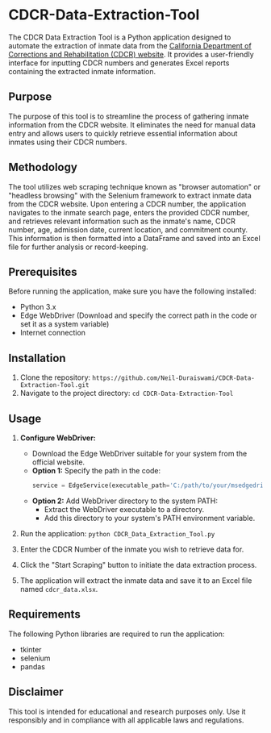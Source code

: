 # CDCR-Data-Extraction-Tool

The CDCR Data Extraction Tool is a Python application designed to automate the extraction of inmate data from the [California Department of Corrections and Rehabilitation (CDCR) website](https://apps.cdcr.ca.gov/ciris). It provides a user-friendly interface for inputting CDCR numbers and generates Excel reports containing the extracted inmate information.

## Purpose

The purpose of this tool is to streamline the process of gathering inmate information from the CDCR website. It eliminates the need for manual data entry and allows users to quickly retrieve essential information about inmates using their CDCR numbers.

## Methodology

The tool utilizes web scraping technique known as "browser automation" or "headless browsing" with the Selenium framework to extract inmate data from the CDCR website. Upon entering a CDCR number, the application navigates to the inmate search page, enters the provided CDCR number, and retrieves relevant information such as the inmate's name, CDCR number, age, admission date, current location, and commitment county. This information is then formatted into a DataFrame and saved into an Excel file for further analysis or record-keeping.

## Prerequisites

Before running the application, make sure you have the following installed:

- Python 3.x
- Edge WebDriver (Download and specify the correct path in the code or set it as a system variable)
- Internet connection

## Installation

1. Clone the repository: `https://github.com/Neil-Duraiswami/CDCR-Data-Extraction-Tool.git`
2. Navigate to the project directory: `cd CDCR-Data-Extraction-Tool`


## Usage

1. **Configure WebDriver:**
    - Download the Edge WebDriver suitable for your system from the official website.
    - **Option 1:** Specify the path in the code:
        ```python
        service = EdgeService(executable_path='C:/path/to/your/msedgedriver.exe')
        ```
    - **Option 2:** Add WebDriver directory to the system PATH:
        - Extract the WebDriver executable to a directory.
        - Add this directory to your system's PATH environment variable.

2. Run the application: `python CDCR_Data_Extraction_Tool.py`
3. Enter the CDCR Number of the inmate you wish to retrieve data for.
4. Click the "Start Scraping" button to initiate the data extraction process.
5. The application will extract the inmate data and save it to an Excel file named `cdcr_data.xlsx`.

## Requirements

The following Python libraries are required to run the application:

- tkinter
- selenium
- pandas


## Disclaimer

This tool is intended for educational and research purposes only. Use it responsibly and in compliance with all applicable laws and regulations.


